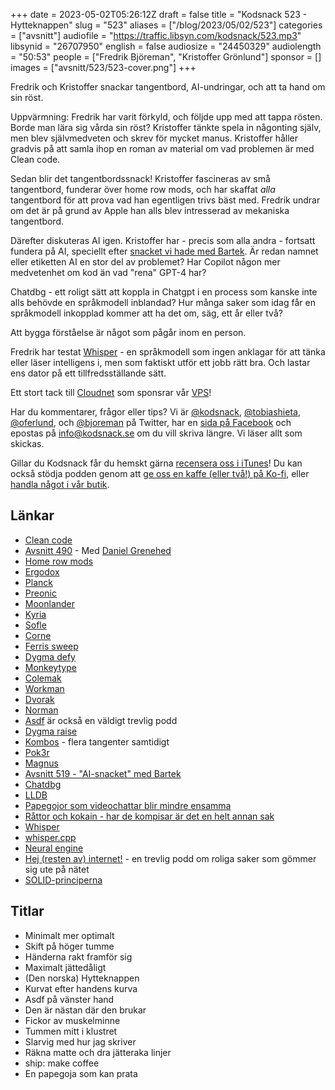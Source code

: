 +++
date = 2023-05-02T05:26:12Z
draft = false
title = "Kodsnack 523 - Hytteknappen"
slug = "523"
aliases = ["/blog/2023/05/02/523"]
categories = ["avsnitt"]
audiofile = "https://traffic.libsyn.com/kodsnack/523.mp3"
libsynid = "26707950"
english = false
audiosize = "24450329"
audiolength = "50:53"
people = ["Fredrik Björeman", "Kristoffer Grönlund"]
sponsor = []
images = ["avsnitt/523/523-cover.png"]
+++

Fredrik och Kristoffer snackar tangentbord, AI-undringar, och att ta hand om sin röst.

Uppvärmning: Fredrik har varit förkyld, och följde upp med att tappa rösten. Borde man lära sig vårda sin röst? Kristoffer tänkte spela in någonting själv, men blev självmedveten och skrev för mycket manus. Kristoffer håller gradvis på att samla ihop en roman av material om vad problemen är med Clean code.

Sedan blir det tangentbordssnack! Kristoffer fascineras av små tangentbord, funderar över home row mods, och har skaffat *alla* tangentbord för att prova vad han egentligen trivs bäst med. Fredrik undrar om det är på grund av Apple han alls blev intresserad av mekaniska tangentbord.

Därefter diskuteras AI igen. Kristoffer har - precis som alla andra - fortsatt fundera på AI, speciellt efter [snacket vi hade med Bartek](https://kodsnack.se/519/). Är redan namnet eller etiketten AI en stor del av problemet? Har Copilot någon mer medvetenhet om kod än vad "rena" GPT-4 har?

Chatdbg - ett roligt sätt att koppla in Chatgpt i en process som kanske inte alls behövde en språkmodell inblandad? Hur många saker som idag får en språkmodell inkopplad kommer att ha det om, säg, ett år eller två?

Att bygga förståelse är något som pågår inom en person.

Fredrik har testat [Whisper](https://github.com/ggerganov/whisper.cpp) - en språkmodell som ingen anklagar för att tänka eller läser intelligens i, men som faktiskt utför ett jobb rätt bra. Och lastar ens dator på ett tillfredsställande sätt.

Ett stort tack till [Cloudnet](https://www.cloudnet.se) som sponsrar vår [VPS](https://en.wikipedia.org/wiki/Virtual_private_server)!

Har du kommentarer, frågor eller tips? Vi är [@kodsnack](https://www.twitter.com/kodsnack), [@tobiashieta](https://www.twitter.com/tobiashieta), [@oferlund](https://www.twitter.com/oferlund), och [@bjoreman](https://www.twitter.com/bjoreman) på Twitter, har en [sida på Facebook](https://www.facebook.com/kodsnack) och epostas på [info@kodsnack.se](mailto:info@kodsnack.se) om du vill skriva längre. Vi läser allt som skickas.

Gillar du Kodsnack får du hemskt gärna [recensera oss i iTunes](https://itunes.apple.com/se/podcast/kodsnack/id561631498?l=en)! Du kan också stödja podden genom att <a href="https://ko-fi.com/kodsnack" rel="payment">ge oss en kaffe (eller två!) på Ko-fi</a>, eller [handla något i vår butik](https://shop.spreadshirt.se/kodsnack/).

## Länkar ##
* [Clean code](https://www.amazon.com/Clean-Code-Handbook-Software-Craftsmanship/dp/0132350882)
* [Avsnitt 490](https://kodsnack.se/490/) - Med [Daniel Grenehed](https://www.linkedin.com/in/daniel-grenehed/)
* [Home row mods](https://precondition.github.io/home-row-mods)
* [Ergodox](https://ergodox-ez.com/)
* [Planck](https://olkb.com/collections/planck)
* [Preonic](https://olkb.com/collections/preonic)
* [Moonlander](https://www.zsa.io/moonlander/)
* [Kyria](https://blog.splitkb.com/introducing-the-kyria/)
* [Sofle](https://josefadamcik.github.io/SofleKeyboard/)
* [Corne](https://bjoreman.com/thoughts/corne.html)
* [Ferris sweep](https://www.youtube.com/watch?v=baNbFSdAiPk)
* [Dygma defy](https://dygma.com/pages/defy)
* [Monkeytype](https://monkeytype.com/)
* [Colemak](https://en.wikipedia.org/wiki/Colemak)
* [Workman](https://workmanlayout.org/)
* [Dvorak](https://en.wikipedia.org/wiki/Dvorak_keyboard_layout)
* [Norman](https://normanlayout.info/)
* [Asdf](https://asdf.pizza/) är också en väldigt trevlig podd
* [Dygma raise](https://dygma.com/)
* [Kombos](https://docs.qmk.fm/#/feature_combo?id=combos) - flera tangenter samtidigt
* [Pok3r](https://bjoreman.com/thoughts/pok3r.html)
* [Magnus](http://magnus.therning.org/)
* [Avsnitt 519 - "AI-snacket" med Bartek](https://kodsnack.se/519/)
* [Chatdbg](https://github.com/plasma-umass/ChatDBG)
* [LLDB](https://lldb.llvm.org/)
* [Papegojor som videochattar blir mindre ensamma](https://www.npr.org/2023/04/29/1172626546/parrots-friendship-video-chats-new-study-animal-research)
* [Råttor och kokain - har de kompisar är det en helt annan sak](https://pubmed.ncbi.nlm.nih.gov/22157144/)
* [Whisper](https://github.com/openai/whisper)
* [whisper.cpp](https://github.com/ggerganov/whisper.cpp)
* [Neural engine](https://github.com/hollance/neural-engine)
* [Hej (resten av) internet!](https://hejinter.net/) - en trevlig podd om roliga saker som gömmer sig ute på nätet
* [SOLID-principerna](https://en.wikipedia.org/wiki/SOLID)

## Titlar ##
* Minimalt mer optimalt
* Skift på höger tumme
* Händerna rakt framför sig
* Maximalt jättedåligt
* (Den norska) Hytteknappen
* Kurvat efter handens kurva
* Asdf på vänster hand
* Den är nästan där den brukar
* Fickor av muskelminne
* Tummen mitt i klustret
* Slarvig med hur jag skriver
* Räkna matte och dra jätteraka linjer
* ship: make coffee
* En papegoja som kan prata